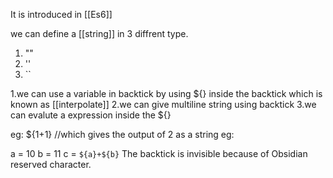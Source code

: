 It is introduced in [[Es6]]

we can define a [[string]] in 3 diffrent type.

1. ""
2. ''
3. ``

1.we can use a variable in backtick by using ${} inside the backtick which is known as [[interpolate]]
2.we can give multiline string using backtick
3.we can evalute a expression inside the ${}

eg: ${1+1} //which gives the output of 2 as a string
eg:

a = 10
b = 11
c = `${a}+${b}`   The backtick is invisible because  of Obsidian reserved character.




